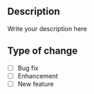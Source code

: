 ## Description
Write your description here

## Type of change  
- [ ] Bug fix
- [ ] Enhancement
- [ ] New feature 